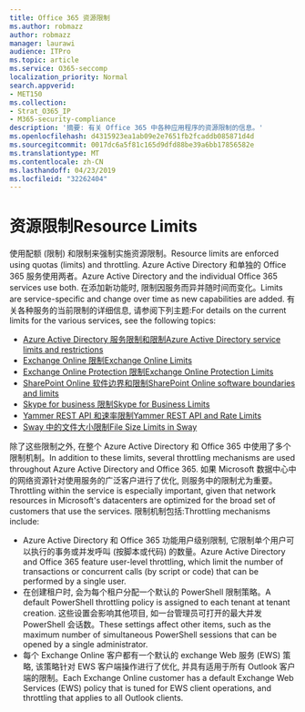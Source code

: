 ```yaml
---
title: Office 365 资源限制
ms.author: robmazz
author: robmazz
manager: laurawi
audience: ITPro
ms.topic: article
ms.service: O365-seccomp
localization_priority: Normal
search.appverid:
- MET150
ms.collection:
- Strat_O365_IP
- M365-security-compliance
description: '摘要: 有关 Office 365 中各种应用程序的资源限制的信息。'
ms.openlocfilehash: d4315923ea1ab09e2e7651fb2fcaddb085871d4d
ms.sourcegitcommit: 0017dc6a5f81c165d9dfd88be39a6bb17856582e
ms.translationtype: MT
ms.contentlocale: zh-CN
ms.lasthandoff: 04/23/2019
ms.locfileid: "32262404"
---
```

# <a name="resource-limits"></a><span data-ttu-id="71ccc-103">资源限制</span><span class="sxs-lookup"><span data-stu-id="71ccc-103">Resource Limits</span></span>

<span data-ttu-id="71ccc-104">使用配额 (限制) 和限制来强制实施资源限制。</span><span class="sxs-lookup"><span data-stu-id="71ccc-104">Resource limits are enforced using quotas (limits) and throttling.</span></span> <span data-ttu-id="71ccc-105">Azure Active Directory 和单独的 Office 365 服务使用两者。</span><span class="sxs-lookup"><span data-stu-id="71ccc-105">Azure Active Directory and the individual Office 365 services use both.</span></span> <span data-ttu-id="71ccc-106">在添加新功能时, 限制因服务而异并随时间而变化。</span><span class="sxs-lookup"><span data-stu-id="71ccc-106">Limits are service-specific and change over time as new capabilities are added.</span></span> <span data-ttu-id="71ccc-107">有关各种服务的当前限制的详细信息, 请参阅下列主题:</span><span class="sxs-lookup"><span data-stu-id="71ccc-107">For details on the current limits for the various services, see the following topics:</span></span>
- [<span data-ttu-id="71ccc-108">Azure Active Directory 服务限制和限制</span><span class="sxs-lookup"><span data-stu-id="71ccc-108">Azure Active Directory service limits and restrictions</span></span>](https://msdn.microsoft.com/en-us/library/azure/dn764971.aspx)
- [<span data-ttu-id="71ccc-109">Exchange Online 限制</span><span class="sxs-lookup"><span data-stu-id="71ccc-109">Exchange Online Limits</span></span>](https://technet.microsoft.com/en-us/library/exchange-online-limits.aspx)
- [<span data-ttu-id="71ccc-110">Exchange Online Protection 限制</span><span class="sxs-lookup"><span data-stu-id="71ccc-110">Exchange Online Protection Limits</span></span>](https://technet.microsoft.com/en-us/library/exchange-online-protection-limits.aspx)
- [<span data-ttu-id="71ccc-111">SharePoint Online 软件边界和限制</span><span class="sxs-lookup"><span data-stu-id="71ccc-111">SharePoint Online software boundaries and limits</span></span>](https://support.office.com/article/SharePoint-Online-software-boundaries-and-limits-8F34FF47-B749-408B-ABC0-B605E1F6D498)
- [<span data-ttu-id="71ccc-112">Skype for business 限制</span><span class="sxs-lookup"><span data-stu-id="71ccc-112">Skype for Business Limits</span></span>](https://technet.microsoft.com/en-us/library/skype-for-business-online-limits.aspx)
- [<span data-ttu-id="71ccc-113">Yammer REST API 和速率限制</span><span class="sxs-lookup"><span data-stu-id="71ccc-113">Yammer REST API and Rate Limits</span></span>](https://developer.yammer.com/docs/rest-api-rate-limits)
- [<span data-ttu-id="71ccc-114">Sway 中的文件大小限制</span><span class="sxs-lookup"><span data-stu-id="71ccc-114">File Size Limits in Sway</span></span>](https://support.office.com/article/File-size-limits-in-Sway-4db21bc6-b42b-499f-9272-66e089db109f)

<span data-ttu-id="71ccc-115">除了这些限制之外, 在整个 Azure Active Directory 和 Office 365 中使用了多个限制机制。</span><span class="sxs-lookup"><span data-stu-id="71ccc-115">In addition to these limits, several throttling mechanisms are used throughout Azure Active Directory and Office 365.</span></span> <span data-ttu-id="71ccc-116">如果 Microsoft 数据中心中的网络资源针对使用服务的广泛客户进行了优化, 则服务中的限制尤为重要。</span><span class="sxs-lookup"><span data-stu-id="71ccc-116">Throttling within the service is especially important, given that network resources in Microsoft's datacenters are optimized for the broad set of customers that use the services.</span></span> <span data-ttu-id="71ccc-117">限制机制包括:</span><span class="sxs-lookup"><span data-stu-id="71ccc-117">Throttling mechanisms include:</span></span>
- <span data-ttu-id="71ccc-118">Azure Active Directory 和 Office 365 功能用户级别限制, 它限制单个用户可以执行的事务或并发呼叫 (按脚本或代码) 的数量。</span><span class="sxs-lookup"><span data-stu-id="71ccc-118">Azure Active Directory and Office 365 feature user-level throttling, which limit the number of transactions or concurrent calls (by script or code) that can be performed by a single user.</span></span>
- <span data-ttu-id="71ccc-119">在创建租户时, 会为每个租户分配一个默认的 PowerShell 限制策略。</span><span class="sxs-lookup"><span data-stu-id="71ccc-119">A default PowerShell throttling policy is assigned to each tenant at tenant creation.</span></span> <span data-ttu-id="71ccc-120">这些设置会影响其他项目, 如一台管理员可打开的最大并发 PowerShell 会话数。</span><span class="sxs-lookup"><span data-stu-id="71ccc-120">These settings affect other items, such as the maximum number of simultaneous PowerShell sessions that can be opened by a single administrator.</span></span>
- <span data-ttu-id="71ccc-121">每个 Exchange Online 客户都有一个默认的 exchange Web 服务 (EWS) 策略, 该策略针对 EWS 客户端操作进行了优化, 并具有适用于所有 Outlook 客户端的限制。</span><span class="sxs-lookup"><span data-stu-id="71ccc-121">Each Exchange Online customer has a default Exchange Web Services (EWS) policy that is tuned for EWS client operations, and throttling that applies to all Outlook clients.</span></span>
